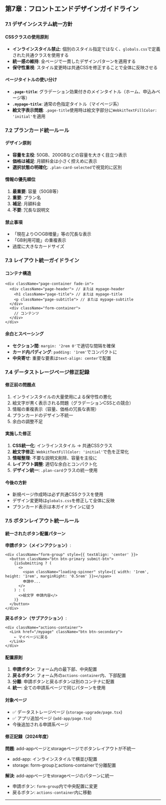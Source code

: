 
## 第7章：フロントエンドデザインガイドライン

### 7.1 デザインシステム統一方針

#### CSSクラスの使用原則
- **インラインスタイル禁止**: 個別のスタイル指定ではなく、`globals.css`で定義された共通クラスを使用する
- **統一感の維持**: 全ページで一貫したデザインパターンを適用する
- **保守性重視**: スタイル変更時は共通CSSを修正することで全体に反映させる

#### ページタイトルの使い分け
- **`.page-title`**: グラデーション効果付きのメインタイトル（ホーム、申込みページ等）
- **`.mypage-title`**: 通常の色指定タイトル（マイページ系）
- **絵文字表示問題**: `.page-title`使用時は絵文字部分に`WebkitTextFillColor: 'initial'`を適用

### 7.2 プランカード統一ルール

#### デザイン原則
- **容量を主役**: 50GB、200GBなどの容量を大きく目立つ表示
- **価格は補足**: 月額料金は小さく控えめに表示
- **選択状態の明確化**: `.plan-card-selected`で視覚的に区別

#### 情報の優先順位
1. **最重要**: 容量（50GB等）
2. **重要**: プラン名
3. **補足**: 月額料金
4. **不要**: 冗長な説明文

#### 禁止事項
- 「現在より○○GB増量」等の冗長な表示
- 「GB利用可能」の重複表示
- 過度に大きなカードサイズ

### 7.3 レイアウト統一ガイドライン

#### コンテナ構造
```tsx
<div className="page-container fade-in">
  <div className="page-header"> // または mypage-header
    <h1 className="page-title"> // または mypage-title
    <p className="page-subtitle"> // または mypage-subtitle
  </div>
  <div className="form-container">
    // コンテンツ
  </div>
</div>
```

#### 余白とスペーシング
- **セクション間**: `margin: '2rem 0'`で適切な間隔を確保
- **カード内パディング**: `padding: '1rem'`でコンパクトに
- **中央寄せ**: 重要な要素は`text-align: center`で配置

### 7.4 データストレージページ修正記録

#### 修正前の問題点
1. インラインスタイルの大量使用による保守性の悪化
2. 絵文字が黒く表示される問題（グラデーションCSSとの競合）
3. 情報の重複表示（容量、価格の冗長な表現）
4. プランカードのデザイン不統一
5. 余白の調整不足

#### 実施した修正
1. **CSS統一化**: インラインスタイル → 共通CSSクラス
2. **絵文字修正**: `WebkitTextFillColor: 'initial'`で色を正常化
3. **情報整理**: 不要な説明文削除、容量を主役に
4. **レイアウト調整**: 適切な余白とコンパクト化
5. **デザイン統一**: `.plan-card`クラスの統一使用

#### 今後の方針
- 新規ページ作成時は必ず共通CSSクラスを使用
- デザイン変更時は`globals.css`を修正して全体に反映
- プランカード表示は本ガイドラインに従う

### 7.5 ボタンレイアウト統一ルール

#### 統一されたボタン配置パターン

**申請ボタン（メインアクション）**:
```tsx
<div className="form-group" style={{ textAlign: 'center' }}>
  <button className="btn btn-primary submit-btn">
    {isSubmitting ? (
      <>
        <span className="loading-spinner" style={{ width: '1rem', height: '1rem', marginRight: '0.5rem' }}></span>
        申請中...
      </>
    ) : (
      <>絵文字 申請内容</>
    )}
  </button>
</div>
```

**戻るボタン（サブアクション）**:
```tsx
<div className="actions-container">
  <Link href="/mypage" className="btn btn-secondary">
    ← マイページに戻る
  </Link>
</div>
```

#### 配置原則
1. **申請ボタン**: フォーム内の最下部、中央配置
2. **戻るボタン**: フォーム外の`actions-container`内、下部配置  
3. **分離**: 申請ボタンと戻るボタンは別のコンテナに配置
4. **統一**: 全ての申請系ページで同じパターンを使用

#### 対象ページ
- ✅ データストレージページ (`storage-upgrade/page.tsx`)
- ✅ アプリ追加ページ (`add-app/page.tsx`)
- 今後追加される申請系ページ

#### 修正記録（2024年度）
**問題**: add-appページとstorageページでボタンレイアウトが不統一
- add-app: インラインスタイルで横並び配置
- storage: form-groupとactions-containerで分離配置

**解決**: add-appページをstorageページのパターンに統一
- 申請ボタン: `form-group`内で中央配置に変更
- 戻るボタン: `actions-container`内に移動

---